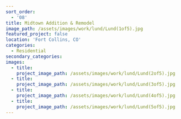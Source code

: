```yaml
---
sort_order:
  - '08'
title: Midtown Addition & Remodel
image_path: /assets/images/work/lund/Lund(1of5).jpg
featured_project: false
location: 'Fort Collins, CO'
categories:
  - Residential
secondary_categories:
images:
  - title:
    project_image_path: /assets/images/work/lund/Lund(2of5).jpg
  - title:
    project_image_path: /assets/images/work/lund/Lund(3of5).jpg
  - title:
    project_image_path: /assets/images/work/lund/Lund(4of5).jpg
  - title:
    project_image_path: /assets/images/work/lund/Lund(5of5).jpg
---
```


